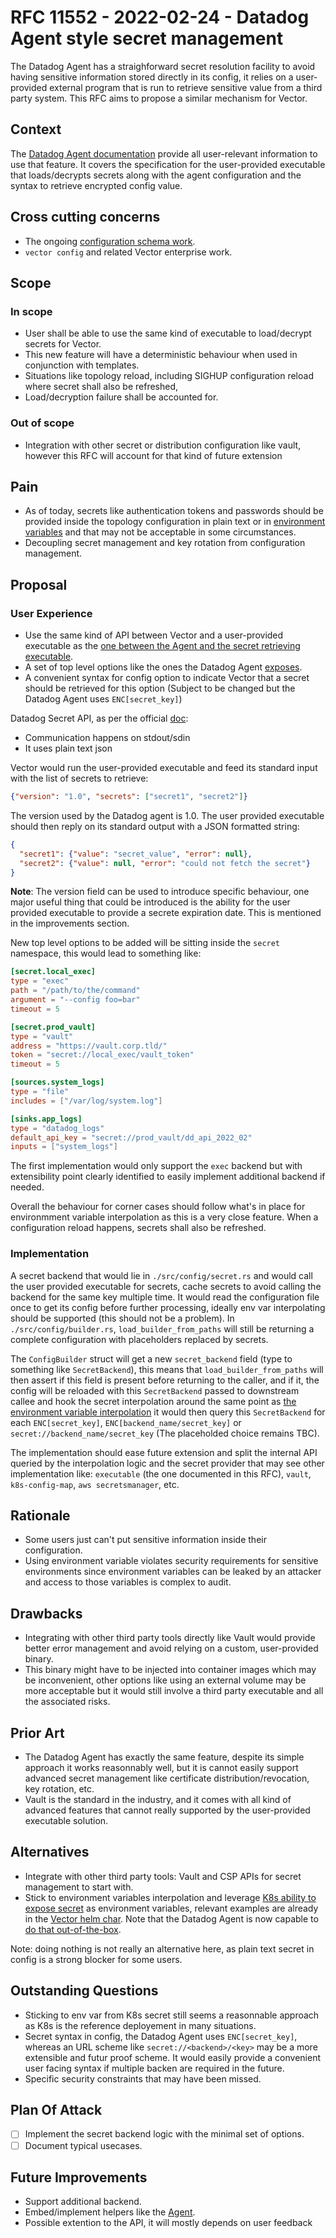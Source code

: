 # RFC 11552 - 2022-02-24 - Datadog Agent style secret management

The Datadog Agent has a straighforward secret resolution facility to avoid having sensitive information stored directly
in its config, it relies on a user-provided external program that is run to retrieve sensitive value from a third party
system. This RFC aims to propose a similar mechanism for Vector.

## Context

The [Datadog Agent documentation][dd-agent-secret-mgmt] provide all user-relevant information to use that feature. It
covers the specification for the user-provided executable that loads/decrypts secrets along with the agent configuration
and the syntax to retrieve encrypted config value.

## Cross cutting concerns

- The ongoing [configuration schema work][vector-config-schema-work].
- `vector config` and related Vector enterprise work.

## Scope

### In scope

- User shall be able to use the same kind of executable to load/decrypt secrets for Vector.
- This new feature will have a deterministic behaviour when used in conjunction with templates.
- Situations like topology reload, including SIGHUP configuration reload where secret shall also be refreshed,
- Load/decryption failure shall be accounted for.

### Out of scope

- Integration with other secret or distribution configuration like vault, however this RFC will account for that kind of
  future extension

## Pain

- As of today, secrets like authentication tokens and passwords should be provided inside the topology configuration in
  plain text or in [environment variables][env-var-in-vector-config] and that may not be acceptable in some
  circumstances.
- Decoupling secret management and key rotation from configuration management.

## Proposal

### User Experience

- Use the same kind of API between Vector and a user-provided executable as the [one between the Agent and the secret
  retrieving executable][dd-secret-backend-exec-api].
- A set of top level options like the ones the Datadog Agent [exposes][dd-agent-secret-knobs].
- A convenient syntax for config option to indicate Vector that a secret should be retrieved for this option (Subject to
  be changed but the Datadog Agent uses `ENC[secret_key]`)

Datadog Secret API, as per the official [doc][dd-secret-backend-exec-api]:

- Communication happens on stdout/sdin
- It uses plain text json

Vector would run the user-provided executable and feed its standard input with the list of secrets to retrieve:

```json
{"version": "1.0", "secrets": ["secret1", "secret2"]}
```

The version used by the Datadog agent is 1.0. The user provided executable should then reply on its standard output with
a JSON formatted string:

```json
{
  "secret1": {"value": "secret_value", "error": null},
  "secret2": {"value": null, "error": "could not fetch the secret"}
}
```

**Note**: The version field can be used to introduce specific behaviour, one major useful thing that could be introduced
is the ability for the user provided executable to provide a secrete expiration date. This is mentioned in the
improvements section.

New top level options to be added will be sitting inside the `secret` namespace, this would lead to something like:

```toml
[secret.local_exec]
type = "exec"
path = "/path/to/the/command"
argument = "--config foo=bar"
timeout = 5

[secret.prod_vault]
type = "vault"
address = "https://vault.corp.tld/"
token = "secret://local_exec/vault_token"
timeout = 5

[sources.system_logs]
type = "file"
includes = ["/var/log/system.log"]

[sinks.app_logs]
type = "datadog_logs"
default_api_key = "secret://prod_vault/dd_api_2022_02"
inputs = ["system_logs"]
```

The first implementation would only support the `exec` backend but with extensibility point clearly identified to easily
implement additional backend if needed.

Overall the behaviour for corner cases should follow what's in place for environmment variable interpolation as this is
a very close feature. When a configuration reload happens, secrets shall also be refreshed.

### Implementation

A secret backend that would lie in `./src/config/secret.rs` and would call the user provided executable for secrets,
cache secrets to avoid calling the backend for the same key multiple time. It would read the configuration file once to
get its config before further processing, ideally env var interpolating should be supported (this should not be a
problem). In `./src/config/builder.rs`, `load_builder_from_paths` will still be returning a complete configuration with
placeholders replaced by secrets.

The `ConfigBuilder` struct will get a new `secret_backend` field (type to something like `SecretBackend`), this means
that `load_builder_from_paths` will then assert if this field is present before returning to the caller, and if it, the
config will be reloaded with this `SecretBackend` passed to downstream callee and hook the secret interpolation around
the same point as [the environment variable interpolation][env-var-hook] it would then query this `SecretBackend` for
each `ENC[secret_key]`, `ENC[backend_name/secret_key]` or `secret://backend_name/secret_key` (The placeholded choice
remains TBC).

The implementation should ease future extension and split the internal API queried by the interpolation logic and the
secret provider that may see other implementation like: `executable` (the one documented in this RFC), `vault`,
`k8s-config-map`, `aws secretsmanager`, etc.

## Rationale

- Some users just can't put sensitive information inside their configuration.
- Using environment variable violates security requirements for sensitive environments since environment variables can
  be leaked by an attacker and access to those variables is complex to audit.

## Drawbacks

- Integrating with other third party tools directly like Vault would provide better error management and avoid relying on a custom, user-provided binary.
- This binary might have to be injected into container images which may be inconvenient, other options like using an external volume may be more acceptable but it would still involve a third party executable and all the associated risks.

## Prior Art

- The Datadog Agent has exactly the same feature, despite its simple approach it works reasonnably well, but it is
  cannot easily support advanced secret management like certificate distribution/revocation, key rotation, etc.
- Vault is the standard in the industry, and it comes with all kind of advanced features that cannot really supported
  by the user-provided executable solution.

## Alternatives

- Integrate with other third party tools: Vault and CSP APIs for secret management to start with.
- Stick to environment variables interpolation and leverage [K8s ability to expose secret][k8s-env-var-from-secrets] as
  environment variables, relevant examples are already in the [Vector helm char][env-var-from-k8s-secrets]. Note that
  the Datadog Agent is now capable to [do that out-of-the-box][dd-agent-with-k8s-secret].

Note: doing nothing is not really an alternative here, as plain text secret in config is a strong blocker for some
users.

## Outstanding Questions

- Sticking to env var from K8s secret still seems a reasonnable approach as K8s is the reference deployement in many
  situations.
- Secret syntax in config, the Datadog Agent uses `ENC[secret_key]`, whereas an URL scheme like `secret://<backend>/<key>`
  may be a more extensible and futur proof scheme. It would easily provide a convenient user facing syntax if multiple
  backen are required in the future.
- Specific security constraints that may have been missed.

## Plan Of Attack

- [ ] Implement the secret backend logic with the minimal set of options.
- [ ] Document typical usecases.

## Future Improvements

- Support additional backend.
- Embed/implement helpers like the [Agent][dd-agent-secret-helper].
- Possible extention to the API, it will mostly depends on user feedback


[dd-agent-secret-mgmt]: https://docs.datadoghq.com/agent/guide/secrets-management/
[dd-agent-secret-knobs]: https://github.com/DataDog/datadog-agent/blob/abc8351/pkg/config/config.go#L356-L362
[env-var-hook]: https://github.com/vectordotdev/vector/blob/ed0ca37/src/config/loading.rs#L414
[k8s-env-var-from-secrets]: https://kubernetes.io/docs/concepts/configuration/secret/#using-secrets-as-environment-variables
[dd-agent-with-k8s-secret]: https://docs.datadoghq.com/agent/guide/secrets-management/?tab=linux#script-for-reading-from-multiple-secret-providers
[dd-agent-secret-helper]: https://github.com/DataDog/datadog-agent/tree/331a3fc2c6f4f49f9bcc06c4f0675f6a8b65a523/cmd/secrets
[vector-config-schema-work]: https://github.com/vectordotdev/vector/issues/9115
[dd-secret-backend-exec-api]: https://docs.datadoghq.com/agent/guide/secrets-management/?tab=linux#the-executable-api
[env-var-from-k8s-secrets]: https://github.com/vectordotdev/helm-charts/blob/5a92272/charts/vector/values.yaml#L131-L143
[env-var-in-vector-config]: https://vector.dev/docs/reference/configuration/#environment-variables
